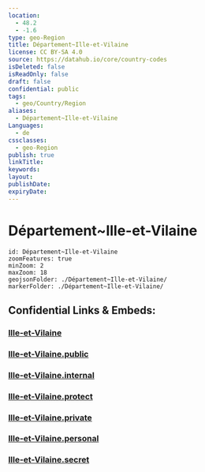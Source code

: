 ```yaml
---
location:
  - 48.2
  - -1.6
type: geo-Region
title: Département~Ille-et-Vilaine
license: CC BY-SA 4.0
source: https://datahub.io/core/country-codes
isDeleted: false
isReadOnly: false
draft: false
confidential: public
tags:
  - geo/Country/Region
aliases:
  - Département~Ille-et-Vilaine
Languages:
  - de
cssclasses:
  - geo-Region
publish: true
linkTitle:
keywords:
layout:
publishDate:
expiryDate:
---
```


# Département~Ille-et-Vilaine

```leaflet
id: Département~Ille-et-Vilaine
zoomFeatures: true 
minZoom: 2 
maxZoom: 18
geojsonFolder: ./Département~Ille-et-Vilaine/
markerFolder: ./Département~Ille-et-Vilaine/
```


## Confidential Links & Embeds: 

### [Ille-et-Vilaine](/_Standards/Earth/Continent/Europe/Europe~West/France/regions~France/Bretagne/departments~Bretagne/Ille-et-Vilaine.md) 

### [Ille-et-Vilaine.public](/_public/Earth/Continent/Europe/Europe~West/France/regions~France/Bretagne/departments~Bretagne/Ille-et-Vilaine.public.md) 

### [Ille-et-Vilaine.internal](/_internal/Earth/Continent/Europe/Europe~West/France/regions~France/Bretagne/departments~Bretagne/Ille-et-Vilaine.internal.md) 

### [Ille-et-Vilaine.protect](/_protect/Earth/Continent/Europe/Europe~West/France/regions~France/Bretagne/departments~Bretagne/Ille-et-Vilaine.protect.md) 

### [Ille-et-Vilaine.private](/_private/Earth/Continent/Europe/Europe~West/France/regions~France/Bretagne/departments~Bretagne/Ille-et-Vilaine.private.md) 

### [Ille-et-Vilaine.personal](/_personal/Earth/Continent/Europe/Europe~West/France/regions~France/Bretagne/departments~Bretagne/Ille-et-Vilaine.personal.md) 

### [Ille-et-Vilaine.secret](/_secret/Earth/Continent/Europe/Europe~West/France/regions~France/Bretagne/departments~Bretagne/Ille-et-Vilaine.secret.md)

